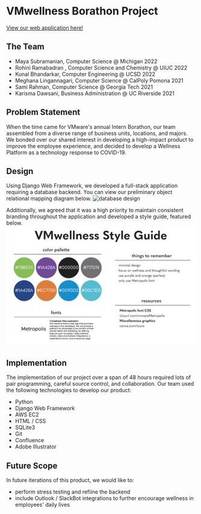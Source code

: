 # VMwellness Borathon Project
[View our web application here!](http://ec2-18-232-184-204.compute-1.amazonaws.com:8000/signup/http:// "View our web application here!")

## The Team
- Maya Subramanian, Computer Science @ Michigan 2022
- Rohini Ramabadran , Computer Science and Chemistry @ UIUC 2022
- Kunal Bhandarkar, Computer Engineering @ UCSD 2022
- Meghana Lingannagari, Computer Science @ CalPoly Pomona 2021
- Sami Rahman, Computer Science @ Georgia Tech 2021
- Karisma Dawsani, Business Administration @ UC Riverside 2021

## Problem Statement
When the time came for VMware's annual Intern Borathon, our team assembled from a diverse range of business units, locations, and majors. We bonded over our shared interest in developing a high-impact product to improve the employee experience, and decided to develop a Wellness Platform as a technology response to COVID-19.

## Design
Using Django Web Framework, we developed a full-stack application requiring a database backend. You can view our preliminary object relational mapping diagram below.
<img src="databaseDesign.jpg" alt="database design" width="200"/>

Additionally, we agreed that it was a high priority to maintain consistent branding throughout the application and developed a style guide, featured below.
![style](/styleGuide.png)

## Implementation
The implementation of our project over a span of 48 hours required lots of pair programming, careful source control, and collaboration. Our team used the following technologies to develop our product:
- Python
- Django Web Framework
- AWS EC2
- HTML / CSS
- SQLite3
- Git
- Confluence
- Adobe Illustrator

## Future Scope
In future iterations of this product, we would like to:
- perform stress testing and refiine the backend
- include Outlook / SlackBot integrations to further encourage wellness in employees' daily lives

